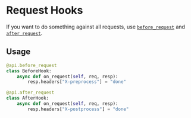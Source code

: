 # Request Hooks

If you want to do something against all requests, use [`before_request`](/api/api-py#Api.before_request) and [`after_request`](/api/api-py#Api.after_request).

## Usage

```python
@api.before_request
class BeforeHook:
    async def on_request(self, req, resp):
        resp.headers["X-preprocess"] = "done"

@api.after_request
class AfterHook:
    async def on_request(self, req, resp):
        resp.headers["X-postprocess"] = "done"

```